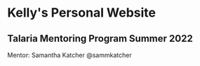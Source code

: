 # Kelly's Personal Website

## Talaria Mentoring Program Summer 2022

Mentor: Samantha Katcher @sammkatcher

